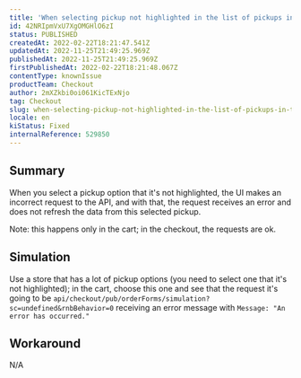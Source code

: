 ```yaml
---
title: 'When selecting pickup not highlighted in the list of pickups in the cart, UI makes incorrect request to API'
id: 42NRIpmVxU7XgOMGHlO6zI
status: PUBLISHED
createdAt: 2022-02-22T18:21:47.541Z
updatedAt: 2022-11-25T21:49:25.969Z
publishedAt: 2022-11-25T21:49:25.969Z
firstPublishedAt: 2022-02-22T18:21:48.067Z
contentType: knownIssue
productTeam: Checkout
author: 2mXZkbi0oi061KicTExNjo
tag: Checkout
slug: when-selecting-pickup-not-highlighted-in-the-list-of-pickups-in-the-cart-ui-makes-incorrect-request-to-api
locale: en
kiStatus: Fixed
internalReference: 529850
---
```


## Summary


When you select a pickup option that it's not highlighted, the UI makes an incorrect request to the API, and with that, the request receives an error and does not refresh the data from this selected pickup.

Note: this happens only in the cart; in the checkout, the requests are ok.



## Simulation


Use a store that has a lot of pickup options (you need to select one that it's not highlighted); in the cart, choose this one and see that the request it's going to be `api/checkout/pub/orderForms/simulation?sc=undefined&rnbBehavior=0` receiving an error message with `Message: "An error has occurred."`

##


## Workaround


N/A

